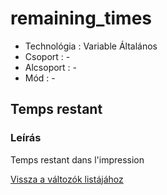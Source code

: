 # remaining\_times

* Technológia : Variable Általános
* Csoport : -
* Alcsoport : -
* Mód : -

## Temps restant

### Leírás

Temps restant dans l'impression

[Vissza a változók listájához](variable_list.md)

